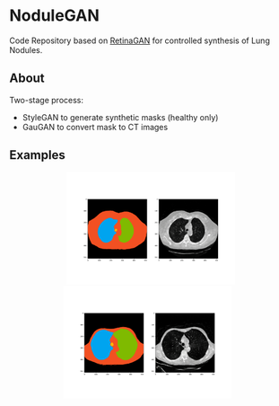 # NoduleGAN

Code Repository based on [RetinaGAN](https://github.com/farrell236/RetinaGAN) for controlled synthesis of Lung Nodules.

## About 
Two-stage process: 
- StyleGAN to generate synthetic masks (healthy only)
- GauGAN to convert mask to CT images

## Examples

<p align="center">
&nbsp;&nbsp;
<img src="assets/myplot.png" alt="example1" height="200"/>
&nbsp;&nbsp;
<img src="assets/myplot2.png" alt="example2" height="200"/>
&nbsp;&nbsp;
</p>
